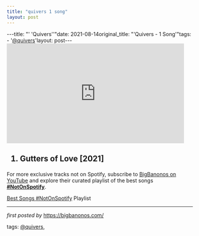 ```yaml
---
title: "quivers 1 song"
layout: post
---
```

---title: "' 'Quivers''"date: 2021-08-14original_title: "'Quivers - 1 Song'"tags:  - '[@quivers](/tags/quivers/)'layout: post---<iframe frameborder="0" height="270" src="https://youtube.com/embed/qYgyixBuQ4E" width="480"></iframe><div><h2><ol><li>Gutters of Love [2021]</li></ol></h2></div><!--Subscribe and Playlist Links--><div>    <p>For more exclusive tracks not on Spotify, subscribe to <a href="https://www.youtube.com/[@BigBanonos](/tags/BigBanonos/)" target="_blank">BigBanonos on YouTube</a> and explore their curated playlist of the best songs <strong>[#NotOnSpotify](/tags/NotOnSpotify/)</strong>.</p>    <p><a href="https://www.youtube.com/playlist?list=PLtuNtuTatqI0kFahUCbtbfenC_ET5O_tr" target="_blank">Best Songs [#NotOnSpotify](/tags/NotOnSpotify/) Playlist<br /></a></p></div><hr /><p><em>first posted by</em> <a href="https://bigbanonos.com/" rel="noopener" target="_new">https://bigbanonos.com/</a></p><p>tags: [@quivers](/tags/quivers/),</p>